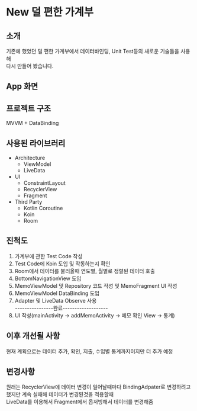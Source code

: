 # New 덜 편한 가계부
## 소개  
기존에 했었던 덜 편한 가계부에서 데이터바인딩, Unit Test등의 새로운 기술들을 사용해  
다시 만들어 봤습니다.    
## App 화면  

## 프로젝트 구조  
MVVM + DataBinding  
## 사용된 라이브러리  
* Architecture
  - ViewModel  
  - LiveData  
* UI
  - ConstraintLayout  
  - RecyclerView  
  - Fragment  
* Third Party  
  - Kotlin Coroutine
  - Koin  
  - Room  
## 진척도  
1) 가계부에 관한 Test Code 작성  
2) Test Code에 Koin 도입 및 작동하는지 확인  
3) Room에서 데이터를 불러올때 연도별, 월별로 정렬된 데이터 호출  
5) BottomNavigationView 도입  
6) MemoViewModel 및 Repository 코드 작성 및 MemoFragment UI 작성  
7) MemoViewModel DataBinding 도입  
8) Adapter 및 LiveData Observe 사용  
----------------완료-------------------  
9) UI 작성(mainActivity -> addMemoActivity -> 메모 확인 View -> 통계)  
## 이후 개선될 사항  
현재 계획으로는 데이터 추가, 확인, 지출, 수입별 통계까지이지만 더 추가 예정  
## 변경사항  
원래는 RecyclerView에 데이터 변경이 일어날때마다 BindingAdpater로 변경하려고 했지만 계속 실패해 데이터가 변경된것을 적용할때  
LiveData를 이용해서 Fragment에서 옵저빙해서 데이터를 변경해줌  
